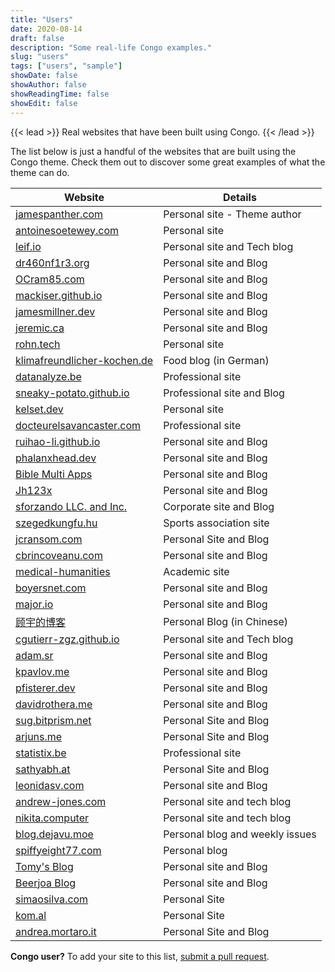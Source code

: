 ```yaml
---
title: "Users"
date: 2020-08-14
draft: false
description: "Some real-life Congo examples."
slug: "users"
tags: ["users", "sample"]
showDate: false
showAuthor: false
showReadingTime: false
showEdit: false
---
```


{{< lead >}}
Real websites that have been built using Congo.
{{< /lead >}}

The list below is just a handful of the websites that are built using the Congo theme. Check them out to discover some great examples of what the theme can do.

| Website                                                                | Details                         |
| ---------------------------------------------------------------------- | ------------------------------- |
| [jamespanther.com](https://jamespanther.com)                           | Personal site - Theme author    |
| [antoinesoetewey.com](https://antoinesoetewey.com/)                    | Personal site                   |
| [leif.io](https://leif.io/)                                            | Personal site and Tech blog     |
| [dr460nf1r3.org](https://dr460nf1r3.org/)                              | Personal site and Blog          |
| [OCram85.com](https://ocram85.com)                                     | Personal site and Blog          |
| [mackiser.github.io](https://mackiser.github.io)                       | Personal site and Blog          |
| [jamesmillner.dev](https://jamesmillner.dev)                           | Personal site and Blog          |
| [jeremic.ca](https://jeremic.ca)                                       | Personal site and Blog          |
| [rohn.tech](https://rohn.tech)                                         | Personal site                   |
| [klimafreundlicher-kochen.de](https://www.klimafreundlicher-kochen.de) | Food blog (in German)           |
| [datanalyze.be](https://datanalyze.be/)                                | Professional site               |
| [sneaky-potato.github.io](https://sneaky-potato.github.io/)            | Professional site and Blog      |
| [kelset.dev](https://kelset.dev)                                       | Personal site                   |
| [docteurelsavancaster.com](https://docteurelsavancaster.com/)          | Professional site               |
| [ruihao-li.github.io](https://ruihao-li.github.io/)                    | Personal site and Blog          |
| [phalanxhead.dev](https://phalanxhead.dev)                             | Personal site and Blog          |
| [Bible Multi Apps](https://hotlittlewhitedog.gitlab.io/biblemulti)     | Personal site and Blog          |
| [Jh123x](https://jh123x.com/)                                          | Personal site and Blog          |
| [sforzando LLC. and Inc.](https://sfz.dev/)                            | Corporate site and Blog         |
| [szegedkungfu.hu](https://balance-se.github.io/)                       | Sports association site         |
| [jcransom.com](https://www.jcransom.com/)                              | Personal Site and Blog          |
| [cbrincoveanu.com](https://www.cbrincoveanu.com/)                      | Personal site and Blog          |
| [medical-humanities](https://medical-humanities.org)                   | Academic site                   |
| [boyersnet.com](https://boyersnet.com)                                 | Personal site and Blog          |
| [major.io](https://major.io)                                           | Personal site and Blog          |
| [顾宇的博客](https://www.guyu.me/)                                       | Personal Blog (in Chinese)      |
| [cgutierr-zgz.github.io](https://cgutierr-zgz.github.io/)              | Personal site and Tech blog     |
| [adam.sr](https://adam.sr)                                             | Personal site and Blog          |
| [kpavlov.me](https://kpavlov.me)                                       | Personal site and Blog          |
| [pfisterer.dev](https://pfisterer.dev)                                 | Personal site and Blog          |
| [davidrothera.me](https://davidrothera.me)                             | Personal site and Blog          |
| [sug.bitprism.net](https://sug.bitprism.net)                           | Personal Site and Blog          |
| [arjuns.me](https://arjuns.me)                                         | Personal Site and Blog          |
| [statistix.be](https://statistix.be/)                                  | Professional site               |
| [sathyabh.at](https://sathyabh.at)                                     | Personal Site and Blog          |
| [leonidasv.com](https://leonidasv.com/)                                | Personal site and Blog          |
| [andrew-jones.com](https://andrew-jones.com/)                          | Personal site and tech blog     |
| [nikita.computer](https://nikita.computer/)                            | Personal site and tech blog     |
| [blog.dejavu.moe](https://blog.dejavu.moe/)                            | Personal blog and weekly issues |
| [spiffyeight77.com](https://spiffyeight77.com/)                        | Personal blog                   |
| [Tomy's Blog](https://blog.tomy.me)                                    | Personal site and Blog          |
| [Beerjoa Blog](https://blog.beerjoa.dev)                               | Personal site and Blog          |
| [simaosilva.com](https://simaosilva.com)                               | Personal Site                   |
| [kom.al](https://kom.al)                                               | Personal Site                   |
| [andrea.mortaro.it](https://andrea.mortaro.it)                         | Personal Site and Blog          |

**Congo user?** To add your site to this list, [submit a pull request](https://github.com/jpanther/congo/blob/dev/exampleSite/content/users/index.md).
